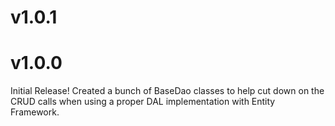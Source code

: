 # v1.0.1




# v1.0.0
Initial Release!
Created a bunch of BaseDao classes to help cut down on the CRUD calls when using a proper DAL implementation with Entity Framework.